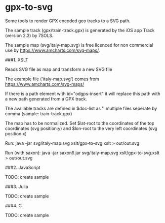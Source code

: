 # gpx-to-svg
Some tools to render GPX encoded geo tracks to a SVG path.

The sample track (gpx/train-track.gpx) is generated by the iOS app Track (version 2.3) by 7SOLS.

The sample map (svg/italy-map.svg) is free licenced for non commercial use by https://www.amcharts.com/svg-maps/.

###1. XSLT

Reads SVG file as map and transform a new SVG file

The example file ('italy-map.svg') comes from https://www.amcharts.com/svg-maps/

If there is a path element with id="odgps-insert" it will replace this path
  with a new path generated from a GPX track.

The available tracks are defined in $doc-list as '<filename without extension>' 
  multiple files seperate by comma (sample: train-track.gpx)

The map has to be normalized. Set $lat-root to the coordinates of 
  the top coordinates (svg position:y) and $lon-root to the very left coordinates (svg position:x)

Run:
  java -jar <xslt2-processor> svg/italy-map.svg xslt/gpx-to-svg.xslt > out/out.svg

Run (with saxon):
  java -jar saxon9.jar svg/italy-map.svg xslt/gpx-to-svg.xslt > out/out.svg
  
###2. JavaScript

TODO: create sample

###3. Julia

TODO: create sample

###4. C

TODO: create sample

